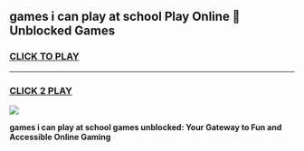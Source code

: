 
## games i can play at school Play Online 👋 Unblocked Games
<h3>
<a href="https://news.freeplayer.one?title=games_i_can_play_at_school&ref=17GH">CLICK TO PLAY</a></h3>
<hr>

<h3>
<a href="https://news.freeplayer.one?title=games_i_can_play_at_school&ref=17GH">CLICK 2 PLAY</a>
  
</h3>

<a href="https://news.freeplayer.one?title=games_i_can_play_at_school&ref=17GH/"><img src="https://clearcache.store/games.png"></a>


**games i can play at school games unblocked: Your Gateway to Fun and Accessible Online Gaming**
